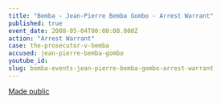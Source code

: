 ```yaml
---
title: "Bemba - Jean-Pierre Bemba Gombo - Arrest Warrant"
published: true
event_date: 2008-05-04T00:00:00.000Z
action: "Arrest Warrant"
case: the-prosecutor-v-bemba
accused: jean-pierre-bemba-gombo
youtube_id:
slug: bemba-events-jean-pierre-bemba-gombo-arrest-warrant
---
```


[Made public](http://www.icc-cpi.int/iccdocs/doc/doc1694691.pdf)
